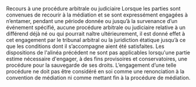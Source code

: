 Recours à une procédure arbitrale ou judiciaire
Lorsque les parties sont convenues de recourir à la médiation et se sont expressément
engagées à n’entamer, pendant une période donnée ou jusqu’à la survenance d’un
événement spécifié, aucune procédure arbitrale ou judiciaire relative à un différend déjà
né ou qui pourrait naître ultérieurement, il est donné effet à cet engagement par le tribunal
arbitral ou la juridiction étatique jusqu’à ce que les conditions dont il s’accompagne aient
été satisfaites.
Les dispositions de l'alinéa précédent ne sont pas applicables lorsqu'une partie estime
nécessaire d'engager, à des fins provisoires et conservatoires, une procédure pour la
sauvegarde de ses droits. L’engagement d’une telle procédure ne doit pas être considéré
en soi comme une renonciation à la convention de médiation ni comme mettant fin à la
procédure de médiation.